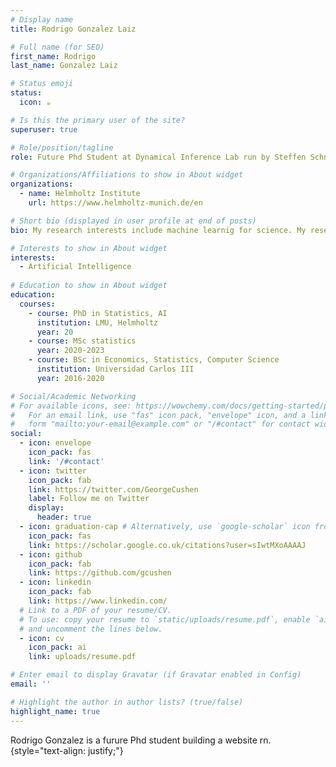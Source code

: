 ```yaml
---
# Display name
title: Rodrigo Gonzalez Laiz

# Full name (for SEO)
first_name: Rodrigo
last_name: Gonzalez Laiz

# Status emoji
status:
  icon: ☕️

# Is this the primary user of the site?
superuser: true

# Role/position/tagline
role: Future Phd Student at Dynamical Inference Lab run by Steffen Schneider

# Organizations/Affiliations to show in About widget
organizations:
  - name: Helmholtz Institute 
    url: https://www.helmholtz-munich.de/en

# Short bio (displayed in user profile at end of posts)
bio: My research interests include machine learnig for science. My research interests include machine learnig for science. My research interests include machine learnig for science. My research interests include machine learnig for science. My research interests include machine learnig for science. My research interests include machine learnig for science. My research interestsinclude machine learnig for science. My research interests include machine learnig for science. Previously, I worked with Mackenzie Mathis on intepretability of self supervised learning.

# Interests to show in About widget
interests:
  - Artificial Intelligence
  
# Education to show in About widget
education:
  courses:
    - course: PhD in Statistics, AI
      institution: LMU, Helmholtz
      year: 20
    - course: MSc statistics
      year: 2020-2023
    - course: BSc in Economics, Statistics, Computer Science
      institution: Universidad Carlos III
      year: 2016-2020

# Social/Academic Networking
# For available icons, see: https://wowchemy.com/docs/getting-started/page-builder/#icons
#   For an email link, use "fas" icon pack, "envelope" icon, and a link in the
#   form "mailto:your-email@example.com" or "/#contact" for contact widget.
social:
  - icon: envelope
    icon_pack: fas
    link: '/#contact'
  - icon: twitter
    icon_pack: fab
    link: https://twitter.com/GeorgeCushen
    label: Follow me on Twitter
    display:
      header: true
  - icon: graduation-cap # Alternatively, use `google-scholar` icon from `ai` icon pack
    icon_pack: fas
    link: https://scholar.google.co.uk/citations?user=sIwtMXoAAAAJ
  - icon: github
    icon_pack: fab
    link: https://github.com/gcushen
  - icon: linkedin
    icon_pack: fab
    link: https://www.linkedin.com/
  # Link to a PDF of your resume/CV.
  # To use: copy your resume to `static/uploads/resume.pdf`, enable `ai` icons in `params.yaml`,
  # and uncomment the lines below.
  - icon: cv
    icon_pack: ai
    link: uploads/resume.pdf

# Enter email to display Gravatar (if Gravatar enabled in Config)
email: ''

# Highlight the author in author lists? (true/false)
highlight_name: true
---
```


Rodrigo Gonzalez is a furure Phd student building a website rn.
{style="text-align: justify;"}
